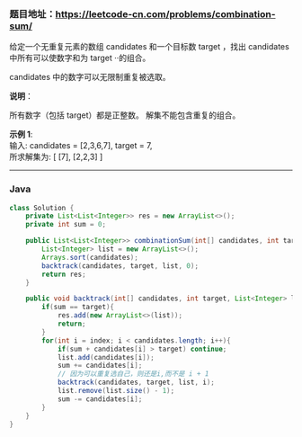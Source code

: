 ### 题目地址：https://leetcode-cn.com/problems/combination-sum/

给定一个无重复元素的数组 candidates 和一个目标数 target ，找出 candidates 中所有可以使数字和为 target ··的组合。

candidates 中的数字可以无限制重复被选取。

**说明**：

所有数字（包括 target）都是正整数。
解集不能包含重复的组合。 <br>

**示例 1**:<br>
输入: candidates = [2,3,6,7], target = 7,
<br>所求解集为:
[
  [7],
  [2,2,3]
]

---

### Java
``` java
class Solution {
    private List<List<Integer>> res = new ArrayList<>();
    private int sum = 0;

    public List<List<Integer>> combinationSum(int[] candidates, int target) {
        List<Integer> list = new ArrayList<>();
        Arrays.sort(candidates);
        backtrack(candidates, target, list, 0);
        return res;
    }

    public void backtrack(int[] candidates, int target, List<Integer> list, int index){
        if(sum == target){
            res.add(new ArrayList<>(list));
            return;
        }
        for(int i = index; i < candidates.length; i++){
            if(sum + candidates[i] > target) continue;
            list.add(candidates[i]);
            sum += candidates[i];
            // 因为可以重复选自己，则还是i,而不是 i + 1
            backtrack(candidates, target, list, i);
            list.remove(list.size() - 1);
            sum -= candidates[i];
        }
    }
}
```
